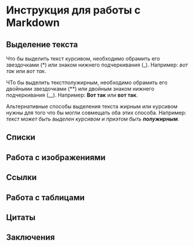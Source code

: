 # Инструкция для работы с Markdown

## Выделение текста

Что бы выделить текст курсивом, необходимо обрамить его звездочками (*) или знаком нижнего подчеркивания (_). 
Например: *вот так* или _вот так_. 

ЧТо бы выделить текстполужирным, необходимо обрамить его двойными звездочками (**) или двойным знаком нижнего подчеркивания (__). Например: **Вот так** или __вот так__.

Альтернативные способы выделения текста жирным или курсивом нужны для того что бы могли совмещать оба этих способа. Например:
_текст может быть выделен курсивом и приэтом быть **полужирным**_.




## Списки

## Работа с изображениями

## Ссылки

## Работа с таблицами

## Цитаты 

## Заключения

